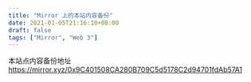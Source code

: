 ```yaml
---
title: "Mirror 上的本站内容备份"
date: 2021-01-05T21:16:10+08:00
draft: false
tags: ["Mirror", "Web 3"]
---
```


本站点内容备份地址 https://mirror.xyz/0x9C401508CA280B709C5d5178C2d94701fdAb57A1
